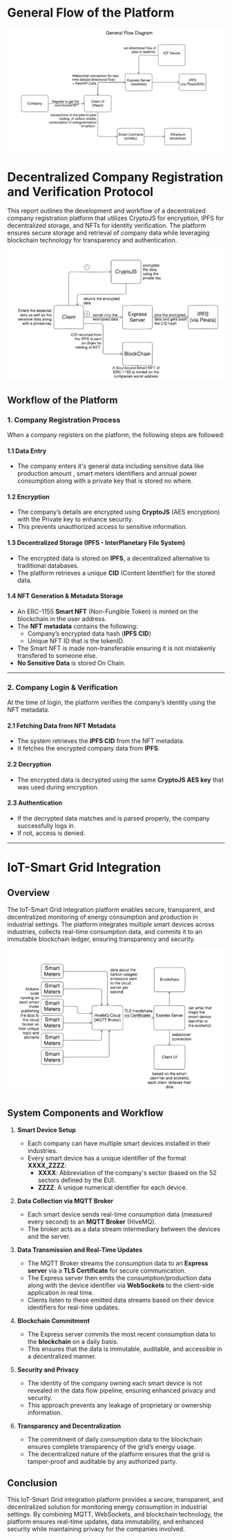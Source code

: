 # General Flow of the Platform

<img src="../public/a2.png"/>

# Decentralized Company Registration and Verification Protocol

This report outlines the development and workflow of a decentralized company registration platform that utilizes CryptoJS for encryption, IPFS for decentralized storage, and NFTs for identity verification. The platform ensures secure storage and retrieval of company data while leveraging blockchain technology for transparency and authentication. 

<img src="../public/a1.png"/>

## Workflow of the Platform

### 1. Company Registration Process

When a company registers on the platform, the following steps are followed:

#### 1.1 Data Entry

- The company enters it's general data including sensitive data like production amount , smart meters identifiers and annual power consumption along with a private key that is stored no where.

#### 1.2 Encryption

- The company’s details are encrypted using **CryptoJS** (AES encryption) with the Private key to enhance security.
- This prevents unauthorized access to sensitive information.

#### 1.3 Decentralized Storage (IPFS - InterPlanetary File System)

- The encrypted data is stored on **IPFS**, a decentralized alternative to traditional databases.
- The platform retrieves a unique **CID** (Content Identifier) for the stored data.

#### 1.4 NFT Generation & Metadata Storage

- An ERC-1155 **Smart NFT** (Non-Fungible Token) is minted on the blockchain in the user address. 
- The **NFT metadata** contains the following:
  - Company’s encrypted data hash (**IPFS CID**)
  - Unique NFT ID that is the tokenID.
- The Smart NFT is made non-transferable ensuring it is not mistakenly transfered to someone else.
- **No Sensitive Data** is stored On Chain.

---

### 2. Company Login & Verification

At the time of login, the platform verifies the company’s identity using the NFT metadata.

#### 2.1 Fetching Data from NFT Metadata

- The system retrieves the **IPFS CID** from the NFT metadata.
- It fetches the encrypted company data from **IPFS**.

#### 2.2 Decryption

- The encrypted data is decrypted using the same **CryptoJS AES key** that was used during encryption.

#### 2.3 Authentication

- If the decrypted data matches and is parsed properly, the company successfully logs in.
- If not, access is denied.

---


# IoT-Smart Grid Integration

## Overview

The IoT-Smart Grid integration platform enables secure, transparent, and decentralized monitoring of energy consumption and production in industrial settings. The platform integrates multiple smart devices across industries, collects real-time consumption data, and commits it to an immutable blockchain ledger, ensuring transparency and security.

<img src="../public/a3.png"/>

## System Components and Workflow

1. **Smart Device Setup**
   - Each company can have multiple smart devices installed in their industries.
   - Every smart device has a unique identifier of the format **XXXX_ZZZZ**:
     - **XXXX**: Abbreviation of the company's sector (based on the 52 sectors defined by the EU).
     - **ZZZZ**: A unique numerical identifier for each device.

2. **Data Collection via MQTT Broker**
   - Each smart device sends real-time consumption data (measured every second) to an **MQTT Broker** (HiveMQ).
   - The broker acts as a data stream intermediary between the devices and the server.

3. **Data Transmission and Real-Time Updates**
   - The MQTT Broker streams the consumption data to an **Express server** via a **TLS Certificate** for secure communication.
   - The Express server then emits the consumption/production data along with the device identifier via **WebSockets** to the client-side application in real time.
   - Clients listen to these emitted data streams based on their device identifiers for real-time updates.

4. **Blockchain Commitment**
   - The Express server commits the most recent consumption data to the **blockchain** on a daily basis.
   - This ensures that the data is immutable, auditable, and accessible in a decentralized manner.

5. **Security and Privacy**
   - The identity of the company owning each smart device is not revealed in the data flow pipeline, ensuring enhanced privacy and security.
   - This approach prevents any leakage of proprietary or ownership information.

6. **Transparency and Decentralization**
   - The commitment of daily consumption data to the blockchain ensures complete transparency of the grid’s energy usage.
   - The decentralized nature of the platform ensures that the grid is tamper-proof and auditable by any authorized party.

## Conclusion

This IoT-Smart Grid integration platform provides a secure, transparent, and decentralized solution for monitoring energy consumption in industrial settings. By combining MQTT, WebSockets, and blockchain technology, the platform ensures real-time updates, data immutability, and enhanced security while maintaining privacy for the companies involved.

